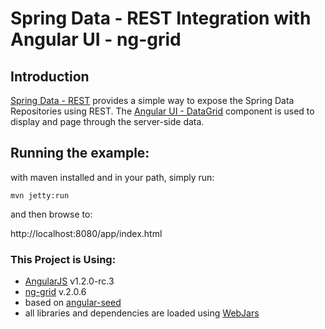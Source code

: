 # Spring Data - REST Integration with Angular UI - ng-grid

## Introduction ##

[Spring Data - REST](http://www.springsource.org/spring-data/rest "Spring Data -Rest") provides a simple way to expose the Spring Data Repositories using REST. The [Angular UI - DataGrid](https://github.com/angular-ui/ng-grid) component is used to display and page through the server-side data.

## Running the example: ##

with maven installed and in your path, simply run:
```
mvn jetty:run
```
and then browse to:

http://localhost:8080/app/index.html


### This Project is Using:

* [AngularJS](http://angularjs.org) v1.2.0-rc.3
* [ng-grid](https://github.com/angular-ui/ng-grid) v.2.0.6
* based on [angular-seed](https://github.com/angular/angular-seed)
* all libraries and dependencies are loaded using [WebJars](http://webjars.org/)